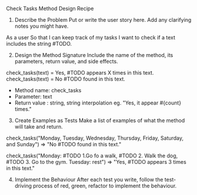 Check Tasks Method Design Recipe
1. Describe the Problem
Put or write the user story here. Add any clarifying notes you might have.

As a user
So that I can keep track of my tasks
I want to check if a text includes the string #TODO.

2. Design the Method Signature
Include the name of the method, its parameters, return value, and side effects.

check_tasks(text) = Yes, #TODO appears X times in this text.
check_tasks(text) =  No #TODO found in this text.

- Method name: check_tasks
- Parameter: text
- Return value : string, string interpolation
eg. "Yes, it appear #{count} times."

3. Create Examples as Tests
Make a list of examples of what the method will take and return.

check_tasks("Monday, Tuesday, Wednesday, Thursday, Friday, Saturday, and Sunday") => "No #TODO found in this text."

check_tasks("Monday: #TODO 1.Go fo a walk, #TODO 2. Walk the dog, #TODO 3. Go to the gym. Tuesday: rest") => "Yes, #TODO appears 3 times in this text."

4. Implement the Behaviour
After each test you write, follow the test-driving process of red, green, refactor to implement the behaviour.

